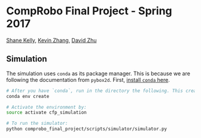 # CompRobo Final Project - Spring 2017

[Shane Kelly](https://github.com/shanek21), [Kevin Zhang](https://github.com/kzhang8850), [David Zhu](github.com/hdavidzhu)

## Simulation

The simulation uses `conda` as its package manager. This is because we are following the documentation from `pybox2d`. First, [install `conda` here](https://conda.io/miniconda.html).

```bash
# After you have `conda`, run in the directory the following. This creates a virtual environment with our dependencies.
conda env create

# Activate the environment by:
source activate cfp_simulation

# To run the simulator:
python comprobo_final_project/scripts/simulator/simulator.py
```
